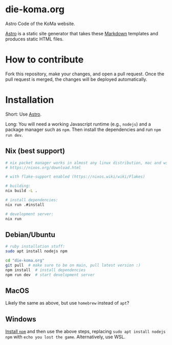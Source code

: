 # die-koma.org
Astro Code of the KoMa website.

[Astro](https://astro.build/) is a static site generator that takes
these [Markdown](https://commonmark.org/help/) templates and produces static HTML files.

# How to contribute

Fork this repository, make your changes, and open a pull request. Once
the pull request is merged, the changes will be deployed
automatically.

# Installation
Short: Use [Astro](https://astro.build/).

Long: You will need a working Javascript runtime (e.g., `nodejs`) and
a package manager such as `npm`. Then install the dependencies and run
`npm run dev`.

## Nix (best support)
```sh
# nix packet manager works in almost any linux distribution, mac and wsl1/2
# https://nixos.org/download.html

# with flake-support enabled (https://nixos.wiki/wiki/Flakes)

# building:
nix build -L .

# install dependencies:
nix run .#install

# development server:
nix run
```


## Debian/Ubuntu
```sh
# ruby installation stuff:
sudo apt install nodejs npm

cd "die-koma.org"
git pull  # make sure to be on main, pull latest version :)
npm install  # install dependencies
npm run dev  # start development server
```

## MacOS
Likely the same as above, but use `homebrew` instead of `apt`?


## Windows
[Install `npm`](https://nodejs.org/en/download) and then use the above steps, replacing `sudo apt install nodejs npm` with `echo you lost the game`. Alternatively, use WSL.